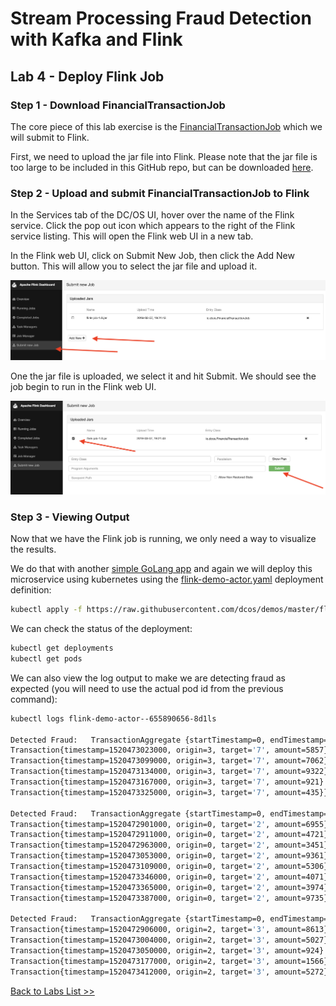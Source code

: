 # Stream Processing Fraud Detection with Kafka and Flink

## Lab 4 - Deploy Flink Job

### Step 1 - Download FinancialTransactionJob 

The core piece of this lab exercise is the [FinancialTransactionJob](https://github.com/dcos/demos/tree/master/flink/1.11/flink-job/src/main/java/io/dcos) which we will submit to Flink.

First, we need to upload the jar file into Flink. Please note that the jar file is too large to be included in this GitHub repo, but can be downloaded [here](https://downloads.mesosphere.com/dcos-demo/flink/flink-job-1.0.jar).


### Step 2 - Upload and submit FinancialTransactionJob to Flink

In the Services tab of the DC/OS UI, hover over the name of the Flink service. Click the pop out icon which appears to the right of the Flink service listing. This will open the Flink web UI in a new tab.

In the Flink web UI, click on Submit New Job, then click the Add New button. This will allow you to select the jar file and upload it.

![alt text](screenshots/flink-add-new.png)

One the jar file is uploaded, we select it and hit Submit.  We should see the job begin to run in the Flink web UI.

![alt text](screenshots/flink-submit.png)

### Step 3 - Viewing Output

Now that we have the Flink job is running, we only need a way to visualize the results. 

We do that with another [simple GoLang app](https://github.com/dcos/demos/blob/master/flink/1.11/actor/actor_viewer.go) and again we will deploy this microservice using kubernetes using the [flink-demo-actor.yaml](https://github.com/dcos/demos/blob/master/flink-k8s/1.11/actor/flink-demo-actor.yaml) deployment definition:

```bash
kubectl apply -f https://raw.githubusercontent.com/dcos/demos/master/flink-k8s/1.11/actor/flink-demo-actor.yaml
```
We can check the status of the deployment:

```bash
kubectl get deployments
kubectl get pods
```

We can also view the log output to make we are detecting fraud as expected (you will need to use the actual pod id from the previous command):

```bash
kubectl logs flink-demo-actor--655890656-8d1ls

Detected Fraud:   TransactionAggregate {startTimestamp=0, endTimestamp=1520473325000, totalAmount=23597:
Transaction{timestamp=1520473023000, origin=3, target='7', amount=5857}
Transaction{timestamp=1520473099000, origin=3, target='7', amount=7062}
Transaction{timestamp=1520473134000, origin=3, target='7', amount=9322}
Transaction{timestamp=1520473167000, origin=3, target='7', amount=921}
Transaction{timestamp=1520473325000, origin=3, target='7', amount=435}}

Detected Fraud:   TransactionAggregate {startTimestamp=0, endTimestamp=1520473387000, totalAmount=47574:
Transaction{timestamp=1520472901000, origin=0, target='2', amount=6955}
Transaction{timestamp=1520472911000, origin=0, target='2', amount=4721}
Transaction{timestamp=1520472963000, origin=0, target='2', amount=3451}
Transaction{timestamp=1520473053000, origin=0, target='2', amount=9361}
Transaction{timestamp=1520473109000, origin=0, target='2', amount=5306}
Transaction{timestamp=1520473346000, origin=0, target='2', amount=4071}
Transaction{timestamp=1520473365000, origin=0, target='2', amount=3974}
Transaction{timestamp=1520473387000, origin=0, target='2', amount=9735}}

Detected Fraud:   TransactionAggregate {startTimestamp=0, endTimestamp=1520473412000, totalAmount=21402:
Transaction{timestamp=1520472906000, origin=2, target='3', amount=8613}
Transaction{timestamp=1520473004000, origin=2, target='3', amount=5027}
Transaction{timestamp=1520473050000, origin=2, target='3', amount=924}
Transaction{timestamp=1520473177000, origin=2, target='3', amount=1566}
Transaction{timestamp=1520473412000, origin=2, target='3', amount=5272}}
```
[Back to Labs List >>](https://github.com/tbaums/dcos-mandt-labs/blob/master/labs/)
